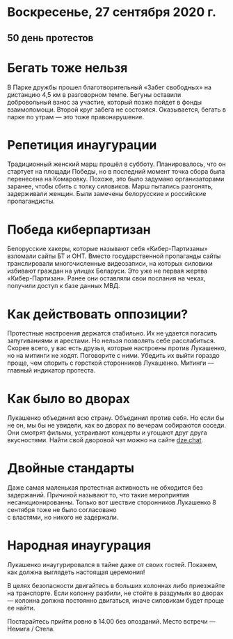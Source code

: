 # Воскресенье, 27 сентября 2020 г.
## 50 день протестов

# Бегать тоже нельзя

В Парке дружбы прошел благотворительный «Забег свободных» на дистанцию 4,5 км в разговорном темпе. Бегуны оставили добровольный взнос за участие, который позже пойдет в фонды взаимопомощи. Второй круг забега не состоялся. Оказывается, бегать в парке по утрам — это тоже правонарушение.

# Репетиция инаугурации

Традиционный женский марш прошёл в субботу. Планировалось, что он стартует на площади Победы, но в последний момент точка сбора была перенесена на Комаровку. Похоже, это было задумано организаторами заранее, чтобы сбить с толку силовиков. Марш пытались разгонять, задерживали женщин. Были замечены белорусские и российские пропагандисты.

# Победа киберпартизан

Белорусские хакеры, которые называют себя «Кибер-Партизаны» взломали сайты БТ и ОНТ. Вместо государственной пропаганды сайты транслировали многочисленные видеозаписи, на которых силовики избивают граждан на улицах Беларуси. Это уже не первая жертва «Кибер-Партизан». Ранее они оставляли свои послания на чеках, получили доступ к базе данных МВД.

# Как действовать оппозиции?

Протестные настроения держатся стабильно. Их не удается погасить запугиваниями и арестами. Но нельзя позволять себе расслабиться. Скорее всего, у вас есть друзья, которые настроены против Лукашенко, но на митинги не ходят. Поговорите с ними. Убедить их выйти гораздо проще, чем спорить с горсткой сторонников Лукашенко. Митинги — главный индикатор протеста.

# Как было во дворах

Лукашенко объединил всю страну. Объединил против себя. Но если бы не он, мы бы не увидели, как во дворах по вечерам собираются соседи. Они смотрят фильмы, устраивают концерты и угощают друг друга вкусностями. Найти свой дворовой чат можно на сайте [dze.chat](https://dze.chat).

# Двойные стандарты

Даже самая маленькая протестная активность не обходится без задержаний. Причиной называют то, что такие мероприятия несанкционированны. Только вот шествие сторонников Лукашенко 8 сентября тоже не было согласовано  
с властями, но никого не задержали.

# Народная инаугурация

Лукашенко инаугурировался в тайне даже от своих гостей. Покажем, как должна выглядеть настоящая церемония\! 

В целях безопасности двигайтесь в больших колоннах либо приезжайте на транспорте. Если колонну разбили, не стойте в раздумьях во дворах — колонна должна постоянно двигаться, иначе силовикам будет проще ее найти. 

Постарайтесь прийти ровно в 14.00 без опозданий. Место встречи — Немига / Стела.
